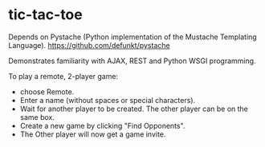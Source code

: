 tic-tac-toe
===========

Depends on Pystache (Python implementation of the Mustache Templating Language).
https://github.com/defunkt/pystache

Demonstrates familiarity with AJAX, REST and Python WSGI programming.

To play a remote, 2-player game:
- choose Remote.
- Enter a name (without spaces or special characters).
- Wait for another player to be created. The other player can be on the same box.
- Create a new game by clicking "Find Opponents".
- The Other player will now get a game invite.
